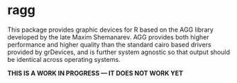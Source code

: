 
<!-- README.md is generated from README.Rmd. Please edit that file -->

# ragg

<!-- badges: start -->

<!-- badges: end -->

This package provides graphic devices for R based on the AGG library
developed by the late Maxim Shemanarev. AGG provides both higher
performance and higher quality than the standard cairo based drivers
provided by grDevices, and is further system agnostic so that output
should be identical across operating systems.

**THIS IS A WORK IN PROGRESS — IT DOES NOT WORK YET**
